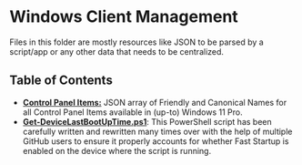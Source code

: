 # Windows Client Management

Files in this folder are mostly resources like JSON to be parsed by a script/app or any other data that needs to be centralized.

## Table of Contents

- **[Control Panel Items:](ControlPanelItems.json)** JSON array of Friendly and Canonical Names for all Control Panel Items available in (up-to) Windows 11 Pro.
- **[Get-DeviceLastBootUpTime.ps1](Windows/ClientManagement/Get-DeviceLastBootupTime.ps1)**: This PowerShell script has been carefully written and rewritten many times over with the help of multiple GitHub users to ensure it properly accounts for whether Fast Startup is enabled on the device where the script is running.
